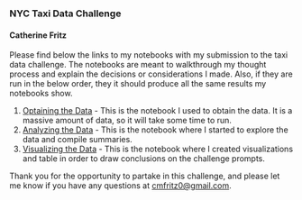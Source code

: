 ### NYC Taxi Data Challenge
#### Catherine Fritz 

Please find below the links to my notebooks with my submission to the taxi data challenge. The notebooks are meant to walkthrough my thought process and explain the decisions or considerations I made. Also, if they are run in the below order, they it should produce all the same results my notebooks show.

1. [Optaining the Data](Download.ipynb) - This is the notebook I used to obtain the data. It is a massive amount of data, so it will take some time to run.
2. [Analyzing the Data](Analyze.ipynb) - This is the notebook where I started to explore the data and compile summaries.
1. [Visualizing the Data](Visualizations.ipynb) - This is the notebook where I created visualizations and table in order to draw conclusions on the challenge prompts.

Thank you for the opportunity to partake in this challenge, and please let me know if you have any questions at cmfritz0@gmail.com.